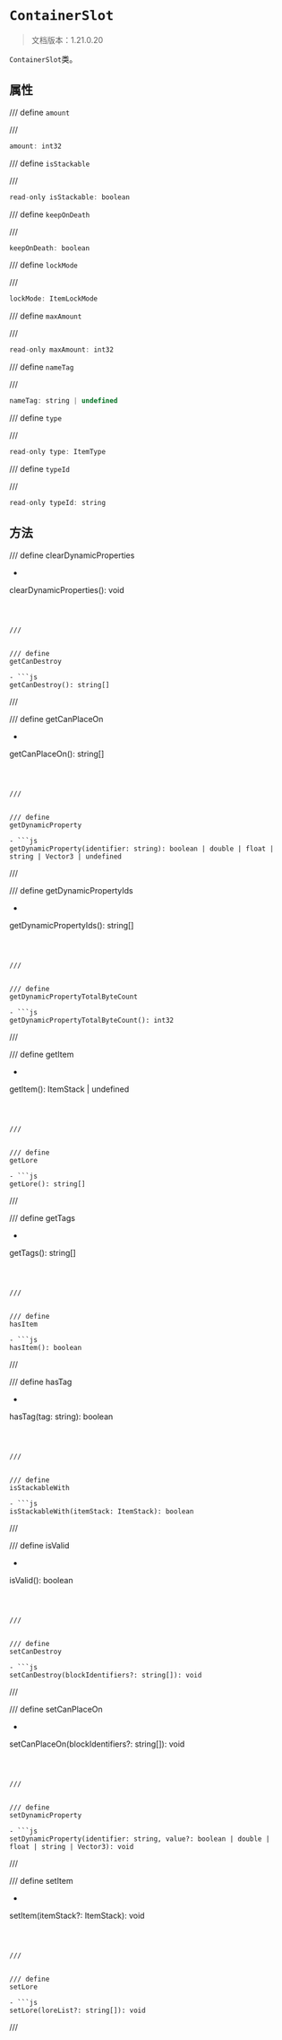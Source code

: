 # `ContainerSlot`

> 文档版本：1.21.0.20

`ContainerSlot`类。

## 属性

/// define
`amount`


///

```js
amount: int32
```


/// define
`isStackable`


///

```js
read-only isStackable: boolean
```


/// define
`keepOnDeath`


///

```js
keepOnDeath: boolean
```


/// define
`lockMode`


///

```js
lockMode: ItemLockMode
```


/// define
`maxAmount`


///

```js
read-only maxAmount: int32
```


/// define
`nameTag`


///

```js
nameTag: string | undefined
```


/// define
`type`


///

```js
read-only type: ItemType
```


/// define
`typeId`


///

```js
read-only typeId: string
```


## 方法

/// define
clearDynamicProperties

- ```js
clearDynamicProperties(): void
```



///


/// define
getCanDestroy

- ```js
getCanDestroy(): string[]
```



///


/// define
getCanPlaceOn

- ```js
getCanPlaceOn(): string[]
```



///


/// define
getDynamicProperty

- ```js
getDynamicProperty(identifier: string): boolean | double | float | string | Vector3 | undefined
```



///


/// define
getDynamicPropertyIds

- ```js
getDynamicPropertyIds(): string[]
```



///


/// define
getDynamicPropertyTotalByteCount

- ```js
getDynamicPropertyTotalByteCount(): int32
```



///


/// define
getItem

- ```js
getItem(): ItemStack | undefined
```



///


/// define
getLore

- ```js
getLore(): string[]
```



///


/// define
getTags

- ```js
getTags(): string[]
```



///


/// define
hasItem

- ```js
hasItem(): boolean
```



///


/// define
hasTag

- ```js
hasTag(tag: string): boolean
```



///


/// define
isStackableWith

- ```js
isStackableWith(itemStack: ItemStack): boolean
```



///


/// define
isValid

- ```js
isValid(): boolean
```



///


/// define
setCanDestroy

- ```js
setCanDestroy(blockIdentifiers?: string[]): void
```



///


/// define
setCanPlaceOn

- ```js
setCanPlaceOn(blockIdentifiers?: string[]): void
```



///


/// define
setDynamicProperty

- ```js
setDynamicProperty(identifier: string, value?: boolean | double | float | string | Vector3): void
```



///


/// define
setItem

- ```js
setItem(itemStack?: ItemStack): void
```



///


/// define
setLore

- ```js
setLore(loreList?: string[]): void
```



///

